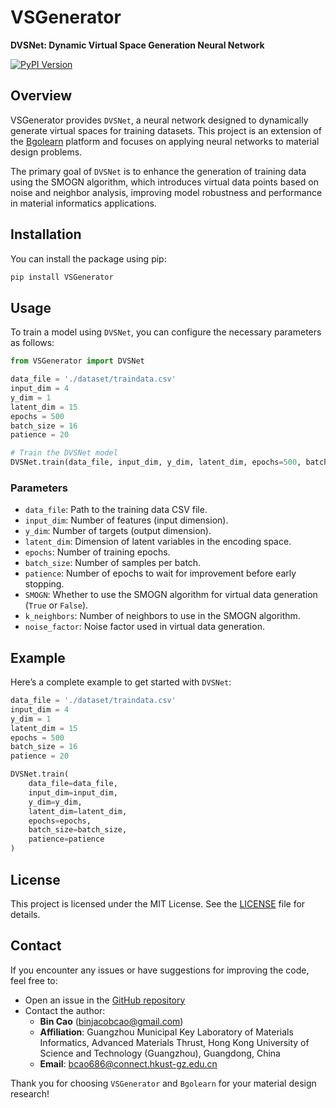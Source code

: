 
# VSGenerator

**DVSNet: Dynamic Virtual Space Generation Neural Network**

[![PyPI Version](https://img.shields.io/pypi/v/VSGenerator.svg)](https://pypi.org/project/VSGenerator/)

## Overview

VSGenerator provides `DVSNet`, a neural network designed to dynamically generate virtual spaces for training datasets. This project is an extension of the [Bgolearn](https://github.com/Bin-Cao/Bgolearn) platform and focuses on applying neural networks to material design problems. 

The primary goal of `DVSNet` is to enhance the generation of training data using the SMOGN algorithm, which introduces virtual data points based on noise and neighbor analysis, improving model robustness and performance in material informatics applications.

## Installation

You can install the package using pip:

```bash
pip install VSGenerator
```


## Usage

To train a model using `DVSNet`, you can configure the necessary parameters as follows:

```python
from VSGenerator import DVSNet

data_file = './dataset/traindata.csv'
input_dim = 4
y_dim = 1
latent_dim = 15
epochs = 500
batch_size = 16
patience = 20

# Train the DVSNet model
DVSNet.train(data_file, input_dim, y_dim, latent_dim, epochs=500, batch_size=32, patience=20)
```

### Parameters

- `data_file`: Path to the training data CSV file.
- `input_dim`: Number of features (input dimension).
- `y_dim`: Number of targets (output dimension).
- `latent_dim`: Dimension of latent variables in the encoding space.
- `epochs`: Number of training epochs.
- `batch_size`: Number of samples per batch.
- `patience`: Number of epochs to wait for improvement before early stopping.
- `SMOGN`: Whether to use the SMOGN algorithm for virtual data generation (`True` or `False`).
- `k_neighbors`: Number of neighbors to use in the SMOGN algorithm.
- `noise_factor`: Noise factor used in virtual data generation.

## Example

Here’s a complete example to get started with `DVSNet`:

```python
data_file = './dataset/traindata.csv'
input_dim = 4
y_dim = 1
latent_dim = 15
epochs = 500
batch_size = 16
patience = 20

DVSNet.train(
    data_file=data_file, 
    input_dim=input_dim, 
    y_dim=y_dim, 
    latent_dim=latent_dim, 
    epochs=epochs, 
    batch_size=batch_size, 
    patience=patience
)
```

## License

This project is licensed under the MIT License. See the [LICENSE](LICENSE) file for details.

## Contact

If you encounter any issues or have suggestions for improving the code, feel free to:

- Open an issue in the [GitHub repository](https://github.com/Bin-Cao/Bgolearn)
- Contact the author:
  - **Bin Cao** (binjacobcao@gmail.com)
  - **Affiliation**: Guangzhou Municipal Key Laboratory of Materials Informatics, Advanced Materials Thrust, Hong Kong University of Science and Technology (Guangzhou), Guangdong, China
  - **Email**: bcao686@connect.hkust-gz.edu.cn

Thank you for choosing `VSGenerator` and `Bgolearn` for your material design research!
